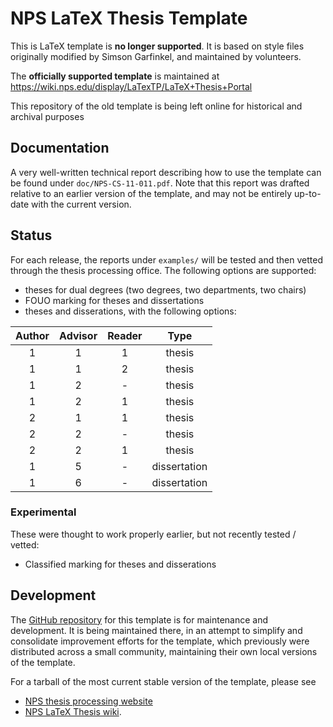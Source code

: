 NPS LaTeX Thesis Template
=========================

This is LaTeX template is **no longer supported**.
It is based on style files originally modified by Simson Garfinkel,
and maintained by volunteers.

The **officially supported template** is maintained
at https://wiki.nps.edu/display/LaTexTP/LaTeX+Thesis+Portal

This repository of the old template is being left online for
historical and archival purposes

Documentation
-------------
A very well-written technical report describing how to use the
template can be found under `doc/NPS-CS-11-011.pdf`. Note that this
report was drafted relative to an earlier version of the template, and may
not be entirely up-to-date with the current version.

Status
------
For each release, the reports under `examples/` will be tested and then vetted 
through the thesis processing office. The following options are supported:

* theses for dual degrees (two degrees, two departments, two chairs)
* FOUO marking for theses and dissertations
* theses and disserations, with the following options:

|  Author | Advisor | Reader | Type   |
|:-------:|:-------:|:------:|:------:|
| 1       | 1       | 1      | thesis |
| 1       | 1       | 2      | thesis |
| 1       | 2       | -      | thesis |
| 1       | 2       | 1      | thesis |
| 2       | 1       | 1      | thesis |
| 2       | 2       | -      | thesis |
| 2       | 2       | 1      | thesis |
| 1       | 5       | -      | dissertation |
| 1       | 6       | -      | dissertation |


### Experimental 
These were thought to work properly earlier, but not recently tested / vetted:

* Classified marking for theses and disserations


Development
-----------
The [GitHub repository](https://github.com/nps-tug/nps-thesis-template) 
for this template is for maintenance and development.
It is being maintained there, in an attempt to simplify and consolidate
improvement efforts for the template, which previously were distributed
across a small community, maintaining their own local versions of the template.

For a tarball of the most current stable version of the template, please see

* [NPS thesis processing website](http://www.nps.edu/research/research1.html)
* [NPS LaTeX Thesis wiki](https://wiki.nps.edu/display/LaTexTP/LaTex+Thesis+Portal).

